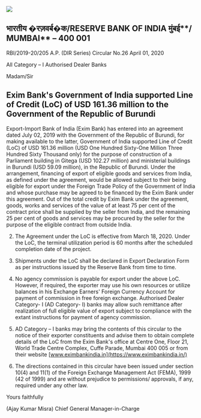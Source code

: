 ![](_page_0_Picture_0.jpeg)

## भारतीय �रज़वर्ब�क/**RESERVE BANK OF INDIA**  मुंबई**/ MUMBAI** – 400 001

RBI/2019-20/205 A.P. (DIR Series) Circular No.26 April 01, 2020

All Category – I Authorised Dealer Banks

Madam/Sir

## **Exim Bank's Government of India supported Line of Credit (LoC) of USD 161.36 million to the Government of the Republic of Burundi**

Export-Import Bank of India (Exim Bank) has entered into an agreement dated July 02, 2019 with the Government of the Republic of Burundi, for making available to the latter, Government of India supported Line of Credit (LoC) of USD 161.36 million (USD One Hundred Sixty-One Million Three Hundred Sixty Thousand only) for the purpose of construction of a Parliament building in Gitega (USD 102.27 million) and ministerial buildings in Burundi (USD 59.09 million), in the Republic of Burundi. Under the arrangement, financing of export of eligible goods and services from India, as defined under the agreement, would be allowed subject to their being eligible for export under the Foreign Trade Policy of the Government of India and whose purchase may be agreed to be financed by the Exim Bank under this agreement. Out of the total credit by Exim Bank under the agreement, goods, works and services of the value of at least 75 per cent of the contract price shall be supplied by the seller from India, and the remaining 25 per cent of goods and services may be procured by the seller for the purpose of the eligible contract from outside India.

2. The Agreement under the LoC is effective from March 18, 2020. Under the LoC, the terminal utilization period is 60 months after the scheduled completion date of the project.

3. Shipments under the LoC shall be declared in Export Declaration Form as per instructions issued by the Reserve Bank from time to time.

4. No agency commission is payable for export under the above LoC. However, if required, the exporter may use his own resources or utilize balances in his Exchange Earners' Foreign Currency Account for payment of commission in free foreign exchange. Authorised Dealer Category- I (AD Category- I) banks may allow such remittance after realization of full eligible value of export subject to compliance with the extant instructions for payment of agency commission.

5. AD Category – I banks may bring the contents of this circular to the notice of their exporter constituents and advise them to obtain complete details of the LoC from the Exim Bank's office at Centre One, Floor 21, World Trade Centre Complex, Cuffe Parade, Mumbai 400 005 or from their website [www.eximbankindia.in](https://www.eximbankindia.in/)

6. The directions contained in this circular have been issued under section 10(4) and 11(1) of the Foreign Exchange Management Act (FEMA), 1999 (42 of 1999) and are without prejudice to permissions/ approvals, if any, required under any other law.

Yours faithfully

(Ajay Kumar Misra) Chief General Manager-in-Charge